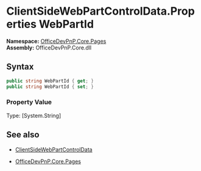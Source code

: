 # ClientSideWebPartControlData.Properties WebPartId
**Namespace:** [OfficeDevPnP.Core.Pages](OfficeDevPnP.Core.Pages.md)  
**Assembly:** OfficeDevPnP.Core.dll  
## Syntax
```C#
public string WebPartId { get; }
public string WebPartId { set; }
```

### Property Value
Type: [System.String] 

## See also
- [ClientSideWebPartControlData](ClientSideWebPartControlData.md) 

- [OfficeDevPnP.Core.Pages](OfficeDevPnP.Core.Pages.md)

